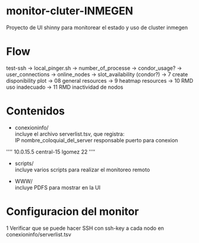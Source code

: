 # monitor-cluter-INMEGEN
Proyecto de UI shinny para monitorear el estado y uso de cluster inmegen

# Flow
test-ssh -> local_pinger.sh -> number_of_processe -> condor_usage? -> user_connections -> online_nodes -> slot_availability (condor?) -> 7 create disponibility plot -> 08 general resources -> 9 heatmap resources -> 10 RMD uso inadecuado -> 11 RMD inactividad de nodos

# Contenidos

* conexioninfo/  
incluye el archivo serverlist.tsv, que registra:  
IP  nombre_coloquial_del_server responsable puerto para conexion

''''
10.0.15.5	central-15	lgomez	22
''''

* scripts/  
incluye varios scripts para realizar el monitoreo remoto

* WWW/  
incluye PDFS para mostrar en la UI

# Configuracion del monitor

1 Verificar que se puede hacer SSH con ssh-key a cada nodo en conexioninfo/serverlist.tsv
